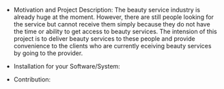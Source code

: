 - Motivation and Project Description: 
The beauty service industry is already huge at the moment. However, there are still people looking for the service but cannot receive them simply because they do not have the time or ability to get access to beauty services. The intension of this project is to deliver beauty services to these people and provide convenience to the clients who are currently eceiving beauty services by going to the provider.

- Installation for your Software/System: 

- Contribution: 

